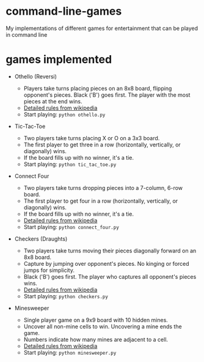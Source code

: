 # command-line-games
My implementations of different games for entertainment that can be played in command line

# games implemented

- Othello (Reversi)

    - Players take turns placing pieces on an 8x8 board, flipping opponent's pieces.
    Black ('B') goes first. The player with the most pieces at the end wins.
    - [Detailed rules from wikipedia](https://en.wikipedia.org/wiki/Reversi)
    - Start playing: `python othello.py`

- Tic-Tac-Toe

    - Two players take turns placing X or O on a 3x3 board.
    - The first player to get three in a row (horizontally, vertically, or diagonally) wins.
    - If the board fills up with no winner, it's a tie.
    - Start playing: `python tic_tac_toe.py`

- Connect Four

    - Two players take turns dropping pieces into a 7-column, 6-row board.
    - The first player to get four in a row (horizontally, vertically, or diagonally) wins.
    - If the board fills up with no winner, it's a tie.
    - [Detailed rules from wikipedia](https://en.wikipedia.org/wiki/Connect_Four)
    - Start playing: `python connect_four.py`

- Checkers (Draughts)

    - Two players take turns moving their pieces diagonally forward on an 8x8 board.
    - Capture by jumping over opponent's pieces. No kinging or forced jumps for simplicity.
    - Black ('B') goes first. The player who captures all opponent's pieces wins.
    - [Detailed rules from wikipedia](https://en.wikipedia.org/wiki/Draughts)
    - Start playing: `python checkers.py`

- Minesweeper

    - Single player game on a 9x9 board with 10 hidden mines.
    - Uncover all non-mine cells to win. Uncovering a mine ends the game.
    - Numbers indicate how many mines are adjacent to a cell.
    - [Detailed rules from wikipedia](https://en.wikipedia.org/wiki/Minesweeper_(video_game))
    - Start playing: `python minesweeper.py` 